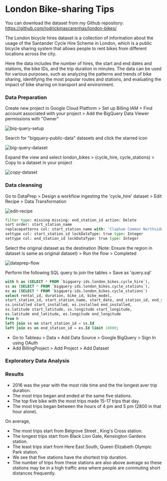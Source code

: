 # London Bike-sharing Tips
You can download the dataset from my Github repository: https://github.com/rodrickmascarenhas/london-bikes/

The London bicycle hires dataset is a collection of information about the usage of the Santander Cycle Hire Scheme in London, which is a public bicycle sharing system that allows people to rent bikes from different locations across the city.

Here the data includes the number of hires, the start and end dates and stations, the bike IDs, and the trip duration in minutes. The data can be used for various purposes, such as analyzing the patterns and trends of bike sharing, identifying the most popular routes and stations, and evaluating the impact of bike sharing on transport and environment.

### Data Preparation

<p>Create new project in Google Cloud Platform > Set up Billing
IAM > Find account associated with your project > Add the BigQuery Data Viewer permissions with "Owner"</p>

![biq-query-setup](https://github.com/rodrickmascarenhas/london-bikes/assets/30309234/97a4ccae-9189-4356-b40c-d171fa4e9fdd)


<p>Search for "bigquery-public-data" datasets and click the starred icon</p>

![big-query-dataset](https://github.com/rodrickmascarenhas/london-bikes/assets/30309234/eea9bcb6-9f09-4ae8-84c8-ce470327947a)


<p>Expand the view and select london_bikes > (cycle_hire, cycle_stations) > Copy to a dataset in your project</p>

![copy-dataset](https://github.com/rodrickmascarenhas/london-bikes/assets/30309234/1a018ba7-6e92-4085-baec-323cbb3548f6)


### Data cleansing

<p>Go to DataPrep > Design a workflow ingesting the 'cycle_hire' dataset > Edit Recipe > Data Transformation</p>

![edit-recipe](https://github.com/rodrickmascarenhas/london-bikes/assets/30309234/3089a3e3-2e82-4f2b-82c0-eb0292d7f890)


```python
filter type: missing missing: end_station_id action: Delete
sort order: start_station_name
replacepatterns col: start_station_name with: 'Clapham Common Northside, Clapham Comm' on: 'Clapham Common North Side, Clapham Comm' global: true ignoreCase: true
settype col: start_station_id lockDataType: true type: Integer
settype col: end_station_id lockDataType: true type: Integer
```

<p>Select the original dataset as the destination (Note: Ensure the region in dataset is same as original dataset) > Run the flow > Completed</p>

![dataprep-flow](https://github.com/rodrickmascarenhas/london-bikes/assets/30309234/1b1cdc78-fb85-49bd-a8ca-e68fb7f90f07)


Perform the following SQL query to join the tables > Save as 'query.sql'

```sql
with h as (SELECT * FROM `bigquery-ids.london_bikes.cycle_hire`),
ss as (SELECT * FROM `bigquery-ids.london_bikes.cycle_stations`),
es as (SELECT * FROM `bigquery-ids.london_bikes.cycle_stations`)
select rental_id, duration, bike_id, bike_model,
start_station_id, start_station_name, start_date, end_station_id, end_station_name, end_date,
ss.installed start_installed, es.installed end_installed,
ss.latitude start_latitude, ss.longitude start_longitude,
es.latitude end_latitude, es.longitude end_longitude
from h
left join ss on start_station_id = ss.Id
left join es on end_station_id = es.Id limit 10000;
```
<ul>
<li>Go to Tableau > Data > Add Data Source > Google BigQuery > Sign In using OAuth</li>
<li>Add BillingProject > Add Project > Add Dataset</li>
</ul>

### Exploratory Data Analysis

<script type='module' src='https://prod-ca-a.online.tableau.com/javascripts/api/tableau.embedding.3.latest.min.js'></script>
<tableau-viz id='tableau-viz' src='https://prod-ca-a.online.tableau.com/t/rodrickfm/views/LondonBikes/LondonBikesTrips' width='1000' height='840' hide-tabs toolbar='bottom'></tableau-viz>

### Results

<ul>
<li>2016 was the year with the most ride time and the the longest aver trip duration.</li>
<li>The most trips began and ended at the same five stations.</li>
<li>The top five bike with the most trips made 15-17 trips that day.</li>
<li>The most trips began between the hours of 4 pm and 5 pm (2800 in that hour alone).</li>
</ul>

On average,
<ul>
<li>The most trips start from Belgrove Street , King's Cross station.</li>
<li>The longest trips start from Black Lion Gate, Kensington Gardens station.</li>
<li>The least trips start from Here East South, Queen Elizabeth Olympic Park station.</li>
<li>We see that five stations have the shortest trip duration.</li>
<li>The number of trips from these stations are also above average so these stations may be in a high traffic area where people are commuting short distances frequently.</li>
</ul>
